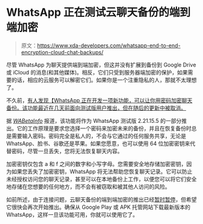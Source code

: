 # WhatsApp 正在测试云聊天备份的端到端加密

> 原文：<https://www.xda-developers.com/whatsapp-end-to-end-encryption-cloud-chat-backups/>

尽管 WhatsApp 为聊天提供端到端加密，但这并没有扩展到备份到 Google Drive 或 iCloud 的消息(和其他媒体)。相反，它们只受到服务器端加密的保护，如果需要的话，相应的云服务可以解密它们。如果你是一个注重隐私的人，那就不太理想了。

不久前，[有人发现【WhatsApp 正在开发一项新功能，可以让你用密码加密聊天备份。该功能最近在几天前面向测试版用户推出，但在随后的更新中被取消。](https://www.xda-developers.com/whatsapp-encrypt-chat-backups/)

据 [*WABetaInfo*](https://wabetainfo.com/whatsapp-beta-for-android-2-21-15-5-whats-new/) 报道，该功能将作为 WhatsApp 测试版 2.21.15.5 的一部分推出。它的工作原理是要求您选择一个密码来加密未来的备份，并且在恢复备份时总是需要输入密码。密码完全是私人的，不会与它通过的任何服务共享，无论是 WhatsApp、脸书、谷歌还是苹果。如果您愿意，也可以使用 64 位加密密钥来代替密码，尽管一旦丢失，您将无法恢复聊天内容。

加密密钥仅包含 a 和 f 之间的数字和小写字母。您需要安全地存储加密密钥，因为如果您丢失了加密密钥，WhatsApp 将无法帮助您恢复聊天记录。它可以防止未经授权访问您的聊天记录，甚至可以在本地备份上工作，以便您可以将它们安全地存储在您想要的任何地方，而不会有被窃取和被其他人访问的风险。

如前所述，由于连接问题，云聊天备份的端到端加密的推出已经[暂时暂停](https://wabetainfo.com/whatsapp-beta-for-android-2-21-15-7-whats-new/)，但希望它很快会再次开始推出。确保从 Google Play 或 APK 托管网站下载最新版本的 WhatsApp，这样一旦该功能可用，你就可以使用它了。